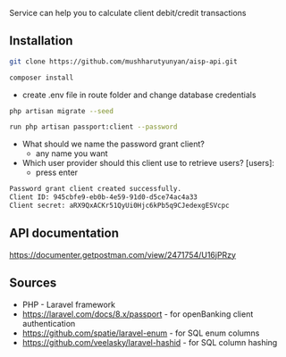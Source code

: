 <p>Service can help you to calculate client debit/credit transactions</p>

## Installation

```bash
git clone https://github.com/mushharutyunyan/aisp-api.git
```
```bash
composer install
```
- create .env file in route folder and change database credentials
```bash
php artisan migrate --seed
```
```bash
run php artisan passport:client --password
```
  - What should we name the password grant client?
    - any name you want
  - Which user provider should this client use to retrieve users? [users]:
    - press enter
```bash
Password grant client created successfully.
Client ID: 945cbfe9-eb0b-4e59-91d0-d5ce74ac4a33
Client secret: aRX9QxACKr51QyUi0Hjc6kPb5q9CJedexgESVcpc
```

## API documentation

https://documenter.getpostman.com/view/2471754/U16jPRzy

## Sources
- PHP - Laravel framework
- https://laravel.com/docs/8.x/passport - for openBanking client authentication
- https://github.com/spatie/laravel-enum - for SQL enum columns
- https://github.com/veelasky/laravel-hashid - for SQL column hashing



